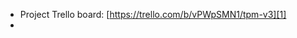 
* Project Trello board: [https://trello.com/b/vPWpSMN1/tpm-v3][1]
* 


[1]:	https://trello.com/b/vPWpSMN1/tpm-v3